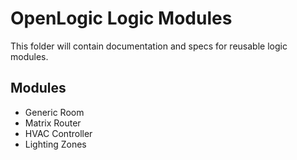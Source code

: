 # OpenLogic Logic Modules

This folder will contain documentation and specs for reusable logic modules.

## Modules

- Generic Room
- Matrix Router
- HVAC Controller
- Lighting Zones
